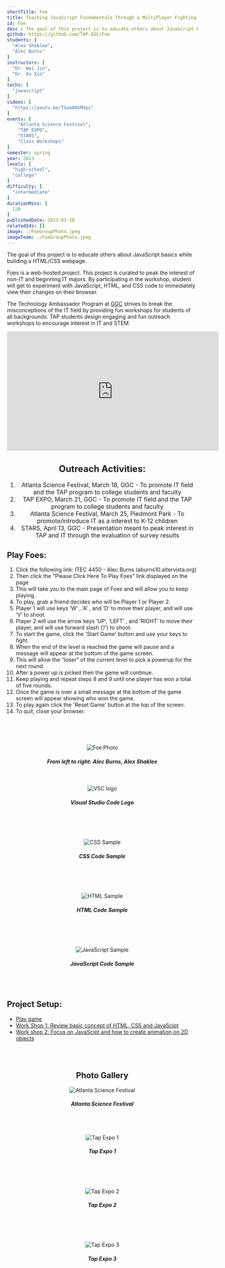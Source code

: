 ```yaml
---
shortTitle: Foe
title: Teaching JavaScript Fundamentals Through a MultiPlayer Fighting Game
id: Foe
desc : The goal of this project is to educate others about JavaScript basics while building a HTML/CSS webpage. They can experiment with JavaScript, HTML, and CSS code to immediately view their changes on their browser.
github: https://github.com/TAP-GGC/Foe
students: [
  "Alex Shaklee",
  "Alec Burns"
]
instructors: [
  "Dr. Wei Jin",
  "Dr. Xu Xin"
] 
techs: [
  "javascript"
]
videos: [
  "https://youtu.be/TSae0OkMVps"
]
events: [
    "Atlanta Science Festival",
    "TAP EXPO",
    "STARS",
    "Class Workshops"
]
semester: spring
year: 2023
levels: [
  "high-school",
  "college"
] 
difficulty: [
  "intermediate"
] 
durationMins: [
  120
]
publishedDate: 2023-03-18
relatedIds: []
image: ./FoeGroupPhoto.jpeg
imageTeam: ./FoeGroupPhoto.jpeg
---
```


<!--Right text block, Project description -->

The goal of this project is to educate others about JavaScript basics while building a HTML/CSS webpage.

Foes is a web-hosted project. This project is curated to peak the interest of non-IT and beginning IT majors. By participating in the workshop, student will get to experiment with JavaScript, HTML, and CSS code to immediately view their changes on their browser.

 The Technology Ambassador Program at [GGC](http://www.ggc.edu/tap) strives to break the misconceptions of the IT field by providing fun workshops for students of all backgrounds. TAP students design engaging and fun outreach workshops to encourage interest in IT and STEM.

 <iframe width="560" height="315" src="https://www.youtube.com/embed/TSae0OkMVps?si=nqnaIe-xp-BCCC4g" title="YouTube video player" frameborder="0" allow="accelerometer; autoplay; clipboard-write; encrypted-media; gyroscope; picture-in-picture; web-share" referrerpolicy="strict-origin-when-cross-origin" allowfullscreen></iframe>
 
 <!--content block, Activities, steps & materials -->

<div style="text-align: center ; justify-content: center; font-size: 1.125em;">

  ## Outreach Activities:

  1. Atlanta Science Festival, March 18, GGC - To promote IT field and the TAP program to college students and faculty
  2. TAP EXPO, March 21, GGC - To promote IT field and the TAP program to college students and faculty
  3. Atlanta Science Festival, March 25, Piedmont Park - To promote/introduce IT as a interest to K-12 children
  4. STARS, April 13, GGC - Presentation meant to peak interest in TAP and IT through the evaluation of survey results

</div>

<div class="flex flex-row flex-wrap">

  <div style="flex: 1; min-width: 25em;">

  ## Play Foes: 
  1. Click the following link: ITEC 4450 - Alec Burns (aburns10.altervista.org)
  2. Then click the "Please Click Here To Play Foes" link displayed on the page
  3. This will take you to the main page of Foes and will allow you to keep
  playing.
  4. To play, grab a friend decides who will be Player 1 or Player 2.
  5. Player 1 will use keys ‘W’ , ‘A’ , and ‘D’ to move their player, and will use ‘V’ to shoot.
  6. Player 2 will use the arrow keys ‘UP’, ‘LEFT’ , and ‘RIGHT’ to move their player, and will use forward slash (‘/’) to shoot.
  7. To start the game, click the 'Start Game' button and use your keys to fight.
  8. When the end of the level is reached the game will pause and a message
  will appear at the bottom of the game screen.
  9. This will allow the "loser" of the current level to pick a powerup for the next round.
  10. After a power up is picked then the game will continue.
  11. Keep playing and repeat steps 8 and 9 until one player has won a total of five rounds.
  12. Once the game is over a small message at the bottom of the game screen will appear showing who won the game.
  13. To play again click the 'Reset Game' button at the top of the screen.
  14. To quit, close your browser.
  </div>

</div>

<!-- Group Photo -->

<Div style="text-align:center;">
  <br>
  <br>
  <br>

  ![Foe Photo](./FoeGroupPhoto.jpeg)
  ##### From left to right: Alec Burns, Alex Shaklee
  <br>

  ![VSC logo](./vscLogo.jpeg)
  ##### Visual Studio Code Logo
  <br>
  <br>
  <br>


  ![CSS Sample](./cssSample.png)
  ##### CSS Code Sample
  <br>
  <br>
  <br>

  ![HTML Sample](./htmlSample.png)
  ##### HTML Code Sample
  <br>
  <br>
  <br>

  ![JavaScript Sample](./jsSample.png)
  ##### JavaScript Code Sample
  <br>
  <br>
</div>


<!--CONTENT BLOCK -->

## Project Setup:
- [Play game](https://github.com/TAP-GGC/Foe/blob/main/Documents/Installation%20Instructions/Play%20Foes.pdf)
- [Work Shop 1: Review basic concept of HTML, CSS and JavaScipt](https://github.com/TAP-GGC/Foe/blob/main/Documents/Workshop%20Instructions/CodePen%20Workshop%20Instructions/Foes-Workshop1.pdf)
- [Work shop 2: Focus on JavaScipt and how to create animation on 2D objects](https://github.com/TAP-GGC/Foe/blob/main/Documents/Workshop%20Instructions/CodePen%20Workshop%20Instructions/Foes-Workshop2.pdf)

<br>
<br>

<Div style="text-align:center;">

  ## Photo Gallery

  ![Atlanta Science Festival](./ASF3.jpg)
##### Atlanta Science Festival
  <br>
  <br>

  ![Tap Expo 1](./TapExpo1.jpg)
  ##### Tap Expo 1
  <br>
  <br>
  <br>

  ![Tap Expo 2](./TapExpo2.jpg)
  ##### Tap Expo 2
  <br>
  <br>
  <br>

  ![Tap Expo 3](./TapExpo3.jpg)
  ##### Tap Expo 3
  <br>
  <br>
  <br>
</div>


